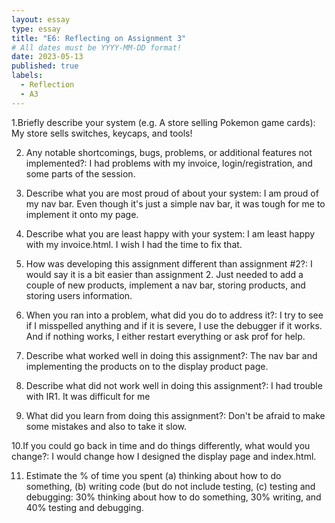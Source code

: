 ```yaml
---
layout: essay
type: essay
title: "E6: Reflecting on Assignment 3"
# All dates must be YYYY-MM-DD format!
date: 2023-05-13
published: true
labels:
  - Reflection
  - A3
---
```


1.Briefly describe your system (e.g. A store selling Pokemon game cards): My store sells switches, keycaps, and tools!

2. Any notable shortcomings, bugs, problems, or additional features not implemented?: I had problems with my invoice, login/registration, and some parts of the session.

2. Describe what you are most proud of about your system: I am proud of my nav bar. Even though it's just a simple nav bar, it was tough for me to implement it onto my page.

4. Describe what you are least happy with your system: I am least happy with my invoice.html. I wish I had the time to fix that.

5. How was developing this assignment different than assignment #2?: I would say it is a bit easier than assignment 2. Just needed to add a couple of new products, implement a nav bar, storing products, and storing users information.

6. When you ran into a problem, what did you do to address it?: I try to see if I misspelled anything and if it is severe, I use the debugger if it works. And if nothing works, I either restart everything or ask prof for help.

7. Describe what worked well in doing this assignment?: The nav bar and implementing the products on to the display product page.

8. Describe what did not work well in doing this assignment?: I had trouble with IR1. It was difficult for me 

9. What did you learn from doing this assignment?: Don't be afraid to make some mistakes and also to take it slow.

10.If you could go back in time and do things differently, what would you change?: I would change how I designed the display page and index.html.

11. Estimate the % of time you spent (a) thinking about how to do something, (b) writing code (but do not include testing, (c) testing and debugging: 30% thinking about how to do something, 30% writing, and 40% testing and debugging.
